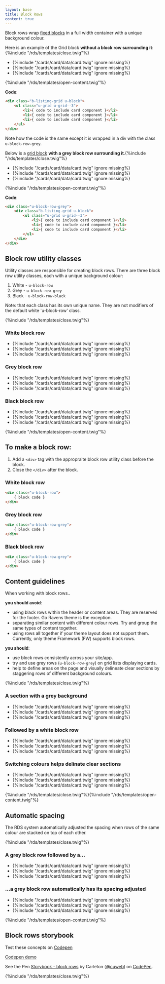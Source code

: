 ```yaml
---
layout: base
title: Block Rows
content: true
---
```

Block rows wrap [fixed blocks](#) in a full width container with a unique background colour.

Here is an example of the Grid block **without a block row surrounding it**:{%include "/rds/templates/close.twig"%}

<div class="b-listing-grid u-block">
    <ul class="u-grid u-grid--3">
        <li>{%include "/cards/card/data/card.twig" ignore missing%}</li> 
        <li>{%include "/cards/card/data/card.twig" ignore missing%}</li> 
        <li>{%include "/cards/card/data/card.twig" ignore missing%}</li>
    </ul>
</div>{%include "/rds/templates/open-content.twig"%}

**Code**:

```html
<div class="b-listing-grid u-block">
    <ul class="u-grid u-grid--3">
        <li>{ code to include card component }</li> 
        <li>{ code to include card component }</li> 
        <li>{ code to include card component }</li> 
    </ul>
</div>

```

Note how the code is the same except it is wrapped in a div with the class `u-block-row-grey`.

Below is a [grid block](#) **with a grey block row surrounding it**.{%include "/rds/templates/close.twig"%}

<div class="u-block-row-grey">
    <div class="b-listing-grid u-block">
        <ul class="u-grid u-grid--3">
            <li>{%include "/cards/card/data/card.twig" ignore missing%}</li> 
            <li>{%include "/cards/card/data/card.twig" ignore missing%}</li> 
            <li>{%include "/cards/card/data/card.twig" ignore missing%}</li>
        </ul>
    </div>
</div>{%include "/rds/templates/open-content.twig"%}


**Code**:

```html
<div class="u-block-row-grey">
    <div class="b-listing-grid u-block">
        <ul class="u-grid u-grid--3">
            <li>{ code to include card component }</li> 
            <li>{ code to include card component }</li> 
            <li>{ code to include card component }</li>
        </ul>
    </div>
</div>
```

## Block row utility classes

Utility classes are responsible for creating block rows. There are three block row utility classes, each with a unique background colour:

1. White  -  `u-block-row`
2. Grey  -  `u-block-row-grey`
3. Black  -  `u-block-row-black`

Note: that each class has its own unique name. They are not modifiers of the default white 'u-block-row' class.

{%include "/rds/templates/close.twig"%}

<div class="u-block-row">
    <section class="u-block">
        <h3>White block row</h3>
        <div class="b-listing-grid">
            <ul class="u-grid u-grid--3">
                <li>{%include "/cards/card/data/card.twig" ignore missing%}</li> 
                <li>{%include "/cards/card/data/card.twig" ignore missing%}</li> 
                <li>{%include "/cards/card/data/card.twig" ignore missing%}</li>
            </ul>
        </div>
    </section>
</div>
<div class="u-block-row-grey">
    <section class="u-block">
        <h3>Grey block row</h3>
        <div class="b-listing-grid">
            <ul class="u-grid u-grid--3">
                <li>{%include "/cards/card/data/card.twig" ignore missing%}</li> 
                <li>{%include "/cards/card/data/card.twig" ignore missing%}</li> 
                <li>{%include "/cards/card/data/card.twig" ignore missing%}</li>
            </ul>
        </div>
    </section>
</div>
<div class="u-block-row-black">
    <section class="u-block">
        <h3>Black block row</h3>
        <div class="b-listing-grid">
            <ul class="u-grid u-grid--3">
                <li>{%include "/cards/card/data/card.twig" ignore missing%}</li> 
                <li>{%include "/cards/card/data/card.twig" ignore missing%}</li> 
                <li>{%include "/cards/card/data/card.twig" ignore missing%}</li>
            </ul>
        </div>
    </section>
</div>{%include "/rds/templates/open-content.twig"%}

## To make a block row:

1. Add a `<div>` tag with the appropraite block row utility class before the block.
2. Close the `</div>` after the block.

### White block row
```html
<div class="u-block-row">
    { block code }
</div>
```
### Grey block row
```html
<div class="u-block-row-grey">
    { block code }
</div>
```
### Black block row
```html
<div class="u-block-row-grey">
    { block code }
</div>
```
## Content guidelines

When working with block rows..
 
**you should avoid**:

- using black rows within the header or content areas. They are reserved for the footer. Go Ravens theme is the exception.
- separating similar content with different colour rows. Try and group the same types of content together.
- using rows all together if your theme layout does not support them. Currently, only theme Framework (FW) supports block rows.

**you should**:

- use block rows consistently across your site/app.
- try and use grey rows (`u-block-row-grey`) on grid lists displaying cards.
- help to define areas on the page and visually delineate clear sections by staggering rows of different background colours.

{%include "/rds/templates/close.twig"%}

<div class="u-block-row-grey">
    <section class="u-block">
        <h3>A section with a grey background</h3>
        <div class="b-listing-grid">
            <ul class="u-grid u-grid--3">
                <li>{%include "/cards/card/data/card.twig" ignore missing%}</li> 
                <li>{%include "/cards/card/data/card.twig" ignore missing%}</li> 
                <li>{%include "/cards/card/data/card.twig" ignore missing%}</li>
            </ul>
        </div>
    </section>
</div>
<div class="u-block-row">
    <section class="u-block">
        <h3>Followed by a white block row</h3>
        <div class="b-listing-grid">
            <ul class="u-grid u-grid--3">
                <li>{%include "/cards/card/data/card.twig" ignore missing%}</li> 
                <li>{%include "/cards/card/data/card.twig" ignore missing%}</li> 
                <li>{%include "/cards/card/data/card.twig" ignore missing%}</li>
            </ul>
        </div>
    </section>
</div>
<div class="u-block-row-grey">
    <section class="u-block">
        <h3>Switching colours helps delinate clear sections</h3>
        <div class="b-listing-grid">
            <ul class="u-grid u-grid--3">
                <li>{%include "/cards/card/data/card.twig" ignore missing%}</li> 
                <li>{%include "/cards/card/data/card.twig" ignore missing%}</li> 
                <li>{%include "/cards/card/data/card.twig" ignore missing%}</li>
            </ul>
        </div>
    </section>
</div>{%include "/rds/templates/close.twig"%}{%include "/rds/templates/open-content.twig"%}

## Automatic spacing

The RDS system automatically adjusted the spacing when rows of the same colour are stacked on top of each other. 

{%include "/rds/templates/close.twig"%}<div class="u-block-row-grey">
    <section class="u-block">
        <h3>A grey block row followed by a...</h3>
        <div class="b-listing-grid">
            <ul class="u-grid u-grid--3">
                <li>{%include "/cards/card/data/card.twig" ignore missing%}</li> 
                <li>{%include "/cards/card/data/card.twig" ignore missing%}</li> 
                <li>{%include "/cards/card/data/card.twig" ignore missing%}</li>
            </ul>
        </div>
    </section>
</div>
<div class="u-block-row-grey">
    <section class="u-block">
        <h3>...a grey block row automatically has its spacing adjusted</h3>
        <div class="b-listing-grid">
            <ul class="u-grid u-grid--3">
                <li>{%include "/cards/card/data/card.twig" ignore missing%}</li> 
                <li>{%include "/cards/card/data/card.twig" ignore missing%}</li> 
                <li>{%include "/cards/card/data/card.twig" ignore missing%}</li>
            </ul>
        </div>
    </section>
</div>
{%include "/rds/templates/open-content.twig"%}

## Block rows storybook

Test these concepts on [Codepen](https://codepen.io/cuweb/pen/qYyVKQ)

<a class="c-buttons-button" href="https://codepen.io/cuweb/pen/qYyVKQ">Codepen demo</a>

<p data-height="402" data-theme-id="light" data-slug-hash="qYyVKQ" data-default-tab="result" data-user="cuweb" data-embed-version="2" data-pen-title="Storybook - block rows" data-editable="true" class="codepen">See the Pen <a href="https://codepen.io/cuweb/pen/qYyVKQ/">Storybook - block rows</a> by Carleton (<a href="https://codepen.io/cuweb">@cuweb</a>) on <a href="https://codepen.io">CodePen</a>.</p>
<script async src="https://static.codepen.io/assets/embed/ei.js"></script>

{%include "/rds/templates/close.twig"%}


